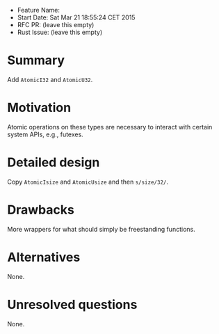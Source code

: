 - Feature Name:
- Start Date: Sat Mar 21 18:55:24 CET 2015
- RFC PR: (leave this empty)
- Rust Issue: (leave this empty)

# Summary

Add `AtomicI32` and `AtomicU32`.

# Motivation

Atomic operations on these types are necessary to interact with certain system
APIs, e.g., futexes.

# Detailed design

Copy `AtomicIsize` and `AtomicUsize` and then `s/size/32/`.

# Drawbacks

More wrappers for what should simply be freestanding functions.

# Alternatives

None.

# Unresolved questions

None.
